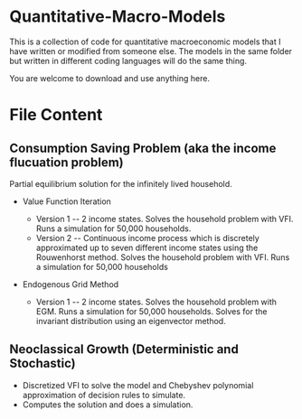 # Quantitative-Macro-Models
This is a collection of code for quantitative macroeconomic models that I have written or modified from someone else. The models in the same folder but written in different coding languages will do the same thing. 

You are welcome to download and use anything here.

# File Content

## Consumption Saving Problem (aka the income flucuation problem)
Partial equilibrium solution for the infinitely lived household. 

- Value Function Iteration
  * Version 1 -- 2 income states. Solves the household problem with VFI. Runs a simulation for 50,000 households.  
  * Version 2 -- Continuous income process which is discretely approximated up to seven different income states using the Rouwenhorst method. Solves the household    problem with VFI. Runs a simulation for 50,000 households
  
- Endogenous Grid Method
  * Version 1 -- 2 income states. Solves the household problem with EGM. Runs a simulation for 50,000 households. Solves for the invariant distribution using an eigenvector method. 

## Neoclassical Growth (Deterministic and Stochastic)
- Discretized VFI to solve the model and Chebyshev polynomial approximation of decision rules to simulate.
- Computes the solution and does a simulation.
